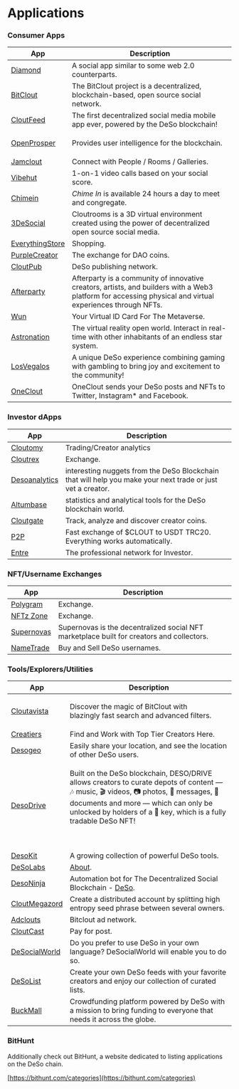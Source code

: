 # Applications

### Consumer Apps

| App                                               | Description                                                                                                                                               |
| ------------------------------------------------- | --------------------------------------------------------------------------------------------------------------------------------------------------------- |
| [Diamond](https://diamondapp.com)                 | A social app similar to some web 2.0 counterparts.                                                                                                        |
| [BitClout](https://bitclout.com)                   | The BitClout project is a decentralized, blockchain-based, open source social network.                                                                    |
| [CloutFeed](https://cloutfeedapp.com)             | The first decentralized social media mobile app ever, powered by the DeSo blockchain!                                                                     |
| [OpenProsper](https://www.openprosper.com)        | <p>Provides user intelligence for the blockchain.<br></p>                                                                                                 |
| [Jamclout](https://www.jamclout.com)              | Connect with People / Rooms / Galleries.                                                                                                                  |
| [Vibehut](https://vibehut.io)                     | 1-on-1 video calls based on your social score.                                                                                                            |
| [Chimein](https://www.chime-in.io)                | _Chime In_ is available 24 hours a day to meet and congregate.                                                                                            |
| [3DeSocial](https://cloutrooms.app)               | Cloutrooms is a 3D virtual environment created using the power of decentralized open source social media.                                                 |
| [EverythingStore](https://www.everythingstore.io) | Shopping.                                                                                                                                                 |
| [PurpleCreator](https://www.purplecreator.com)    | The exchange for DAO coins.                                                                                                                               |
| [CloutPub](https://cloutpub.org)                  | DeSo publishing network.                                                                                                                                  |
| [Afterparty](https://afterparty.ai)               | Afterparty is a community of innovative creators, artists, and builders with a Web3 platform for accessing physical and virtual experiences through NFTs. |
| [Wun](https://wun.vc)                             | Your Virtual ID Card For The Metaverse.                                                                                                                   |
| [Astronation](https://astronation.world)          | The virtual reality open world. Interact in real-time with other inhabitants of an endless star system.                                                   |
| [LosVegalos](https://www.losvegalos.com/wheel)    | A unique DeSo experience combining gaming with gambling to bring joy and excitement to the community!                                                     |
| [OneClout](https://oneclout.net)                  | OneClout  sends your DeSo posts and NFTs to Twitter, Instagram\* and Facebook.                                                                            |

### Investor dApps

| App                                                  | Description                                                                                                 |
| ---------------------------------------------------- | ----------------------------------------------------------------------------------------------------------- |
| [Cloutomy](https://cloutomy.com)                     | Trading/Creator analytics                                                                                   |
| [Cloutrex](https://cloutrex.com/bitcoin/)            | Exchange.                                                                                                   |
| [Desoanalytics](https://gemstori.com/@desoanalytics) | interesting nuggets from the DeSo Blockchain that will help you make your next trade or just vet a creator. |
| [Altumbase](https://altumbase.com/about)             | statistics and analytical tools for the DeSo blockchain world.                                              |
| [Cloutgate](https://cloutgate.com)                   | Track, analyze and discover creator coins.                                                                  |
| [P2P](https://bitcloutp2p.com)                       | Fast exchange of $CLOUT to USDT TRC20. Everything works automatically.                                      |
| [Entre](https://joinentre.com)                       | The professional network for Investor.                                                                      |

### NFT/Username Exchanges

| App                                          | Description                                                                               |
| -------------------------------------------- | ----------------------------------------------------------------------------------------- |
| [Polygram](https://polygram.cc)              | Exchange.                                                                                 |
| [NFTz Zone](https://nftz.zone)               | Exchange.                                                                                 |
| [Supernovas](https://supernovas.app)         | Supernovas is the decentralized social NFT marketplace built for creators and collectors. |
| [NameTrade](https://name-trade.com/password) | Buy and Sell DeSo usernames.                                                              |

### Tools/Explorers/Utilities&#x20;

| App                                                     | Description                                                                                                                                                                                                                                                          |
| ------------------------------------------------------- | -------------------------------------------------------------------------------------------------------------------------------------------------------------------------------------------------------------------------------------------------------------------- |
| [Cloutavista](https://cloutavista.com)                  | <p>Discover the magic of BitClout with<br>blazingly fast search and advanced filters.</p>                                                                                                                                                                            |
| [Creatiers](https://creatiers.co)                       | Find and Work with Top Tier Creators Here.                                                                                                                                                                                                                           |
| [Desogeo](https://desogeo.com)                          | Easily share your location, and see the location of other DeSo users.                                                                                                                                                                                                |
| [DesoDrive](https://www.desodrive.com)                  | <p>Built on the DeSo blockchain, DESO/DRIVE allows creators to curate depots of content — 🎶 music, 🎬 videos, 📷 photos, 📰 messages, 📃 documents and more — which can only be unlocked by holders of a 🔑 key, which is a fully tradable DeSo NFT!</p><p><br></p> |
| [DesoKit](https://desokit.com)                          | A growing collection of powerful DeSo tools.                                                                                                                                                                                                                         |
| [DeSoLabs](https://desolabs.org)                        | [About](https://desolabs.org/about/).                                                                                                                                                                                                                                |
| [DesoNinja](https://deso.ninja)                         | Automation bot for The Decentralized Social Blockchain - [DeSo](https://deso.org).                                                                                                                                                                                   |
| [CloutMegazord](https://cloutmegazord.com/landing/home) | Create a distributed account by splitting high entropy seed phrase between several owners.                                                                                                                                                                           |
| [Adclouts](https://adclouts.com)                        | Bitclout ad network.                                                                                                                                                                                                                                                 |
| [CloutCast](https://cloutcast.io)                       | Pay for post.                                                                                                                                                                                                                                                        |
| [DeSocialWorld](https://desocialworld.com)              | Do you prefer to use DeSo in your own language? DeSocialWorld will enable you to do so.                                                                                                                                                                              |
| [DeSoList](https://desolists.com)                       | Create your own DeSo feeds with your favorite creators and enjoy our collection of curated lists.                                                                                                                                                                    |
| [BuckMall](https://buckmall.cc)                         | Crowdfunding platform powered by DeSo with a mission to bring funding to everyone that needs it across the globe.                                                                                                                                                    |

### BitHunt

Additionally check out BitHunt, a website dedicated to listing applications on the DeSo chain.

[https://bithunt.com/categories](https://bithunt.com/categories)
